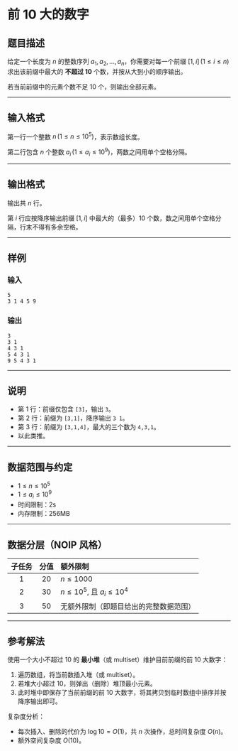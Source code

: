 # 前 10 大的数字

## 题目描述

给定一个长度为 $n$ 的整数序列 $a_1,a_2,\dots ,a_n$，你需要对每一个前缀 $[1,i]\,(1\le i\le n)$ 求出该前缀中最大的 **不超过 10** 个数，并按从大到小的顺序输出。

若当前前缀中的元素个数不足 10 个，则输出全部元素。

---

## 输入格式

第一行一个整数 $n\,(1\le n\le 10^5)$，表示数组长度。

第二行包含 $n$ 个整数 $a_i\,(1\le a_i\le 10^9)$，两数之间用单个空格分隔。

---

## 输出格式

输出共 $n$ 行。

第 $i$ 行应按降序输出前缀 $[1,i]$ 中最大的（最多）10 个数，数之间用单个空格分隔，行末不得有多余空格。

---

## 样例

### 输入
```
5
3 1 4 5 9
```

### 输出
```
3
3 1
4 3 1
5 4 3 1
9 5 4 3 1
```

---

## 说明

- 第 1 行：前缀仅包含 `[3]`，输出 `3`。
- 第 2 行：前缀为 `[3,1]`，降序输出 `3 1`。
- 第 3 行：前缀为 `[3,1,4]`，最大的三个数为 `4,3,1`。
- 以此类推。

---

## 数据范围与约定

- $1 \le n \le 10^5$
- $1 \le a_i \le 10^9$
- 时间限制：2s
- 内存限制：256MB

---

## 数据分层（NOIP 风格）

| 子任务 | 分值 | 额外限制 |
| :---: | :---: | :--- |
| 1 | 20 | $n \le 1000$ |
| 2 | 30 | $n \le 10^5$, 且 $a_i \le 10^4$ |
| 3 | 50 | 无额外限制（即题目给出的完整数据范围） |

---

## 参考解法

使用一个大小不超过 10 的 **最小堆**（或 multiset）维护目前前缀的前 10 大数字：

1. 遍历数组，将当前数插入堆（或 multiset）。
2. 若堆大小超过 10，则弹出（删除）堆顶最小元素。
3. 此时堆中即保存了当前前缀的前 10 大数字，将其拷贝到临时数组中排序并按降序输出即可。

复杂度分析：
- 每次插入、删除的代价为 $\log 10 = O(1)$，共 $n$ 次操作，总时间复杂度 $O(n)$。
- 额外空间复杂度 $O(10)$。 